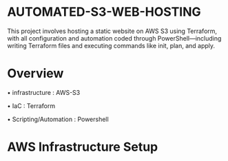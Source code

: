 # AUTOMATED-S3-WEB-HOSTING

 This project involves hosting a static website on AWS S3 using Terraform, with all configuration and automation coded through PowerShell—including writing Terraform files and executing commands like init, plan, and apply.

# Overview 

• infrastructure : AWS-S3 

• IaC : Terraform 

• Scripting/Automation : Powershell 

# AWS Infrastructure Setup 
  

